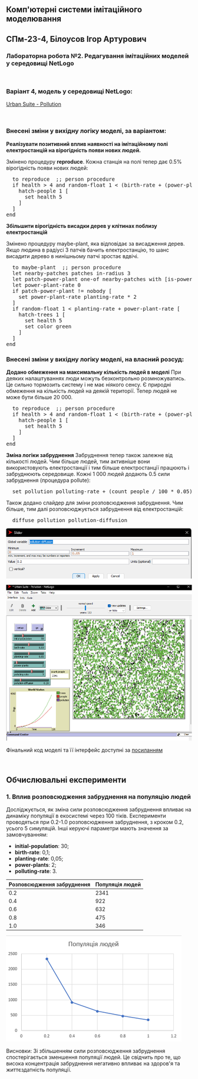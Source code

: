 ## Комп'ютерні системи імітаційного моделювання
## СПм-23-4, **Білоусов Ігор Артурович**
### Лабораторна робота №**2**. Редагування імітаційних моделей у середовищі NetLogo

<br>

### Варіант 4, модель у середовищі NetLogo:
[Urban Suite - Pollution](http://www.netlogoweb.org/launch#http://www.netlogoweb.org/assets/modelslib/Curricular%20Models/Urban%20Suite/Urban%20Suite%20-%20Pollution.nlogo)

<br>

### Внесені зміни у вихідну логіку моделі, за варіантом:

**Реалізувати позитивний вплив наявності на імітаційному полі електростанцій на вірогідність появи нових людей.** 

Змінено процедуру **reproduce**. Кожна станція на полі тепер дає 0.5% вірогідність появи нових людей:
<pre>
  to reproduce  ;; person procedure
  if health > 4 and random-float 1 < (birth-rate + (power-plants / 200)) [
    hatch-people 1 [
      set health 5
    ]
  ]
end
</pre>

**Збільшити вірогідність висадки дерев у клітинах поблизу електростанцій**

Змінено процедуру maybe-plant, яка відповідає за висадження дерев. Якщо людина в радіусі 3 патчів бачить електростанцію, то шанс висадити дерево в нинішньому патчі зростає вдвічі.
<pre>
  to maybe-plant  ;; person procedure
  let nearby-patches patches in-radius 3
  let patch-power-plant one-of nearby-patches with [is-power-plant?]
  let power-plant-rate 0
  if patch-power-plant != nobody [
    set power-plant-rate planting-rate * 2
  ]
  if random-float 1 < planting-rate + power-plant-rate [
    hatch-trees 1 [
      set health 5
      set color green
    ]
  ]
end
</pre>


### Внесені зміни у вихідну логіку моделі, на власний розсуд:

**Додано обмеження на максимальну кількість людей в моделі**
При деяких налаштуваннях люди можуть безконтрольно розмножуватись. Це сильно тормозить систему і не має ніякого сенсу. Є природні обмеження на кількість людей на деякій території. Тепер людей не може бути більше 20 000.
<pre>
  to reproduce  ;; person procedure
  if health > 4 and random-float 1 < (birth-rate + (power-plants / 200)) and count people < 20000 [
    hatch-people 1 [
      set health 5
    ]
  ]
end
</pre>

**Зміна логіки забруднення**
Забруднення тепер також залежне від кількості людей. Чим більше людей, тим активніше вони використовують електростанції і тим більше електростанції працюють і забруднюють середовище. Кожні 1 000 людей додають 0.5 сили забруднення (процедура pollute):
<pre>
  set pollution polluting-rate + (count people / 100 * 0.05)
</pre>

Також додано слайдер для зміни розповсюдження забруднення. Чим більше, тим далі розповсюджується забруднення від електростанцій:
<pre>
  diffuse pollution pollution-diffusion
</pre>

![](Slider.png)


![Скріншот моделі в процесі симуляції](EXP02.png)

Фінальний код моделі та її інтерфейс доступні за 
[посиланням](Model.nlogo)

<br>

## Обчислювальні експерименти 
### 1. Вплив розповсюдження забруднення на популяцію людей
Досліджується, як зміна сили розповсюдження забруднення впливає на динаміку популяції в екосистемі через 100 тіків. Експерименти проводяться при 0.2-1.0 розповсюдження забруднення, з кроком 0.2, усього 5 симуляцій.
Інші керуючі параметри мають значення за замовчуванням:
- **initial-population**: 30;
- **birth-rate**: 0,1;
- **planting-rate**: 0,05;
- **power-plants**: 2;
- **polluting-rate**: 3.
<table>
<thead>
<tr><th>Розповсюдження забруднення</th><th>Популяція людей</th></tr>
</thead>
<tbody>
<tr><td>0.2</td><td>2341</td></tr>
<tr><td>0.4</td><td>922</td></tr>
<tr><td>0.6</td><td>632</td></tr>
<tr><td>0.8</td><td>475</td></tr>
<tr><td>1.0</td><td>346</td></tr>
</tbody>
</table>

![Вплив розповсюдження забруднення на динаміку популяції](Chart.png)

Висновки: 
Зі збільшенням сили розповсюдження забруднення спостерігається зменшення популяції людей. Це свідчить про те, що висока концентрація забруднення негативно впливає на здоров'я та життєздатність популяції.

